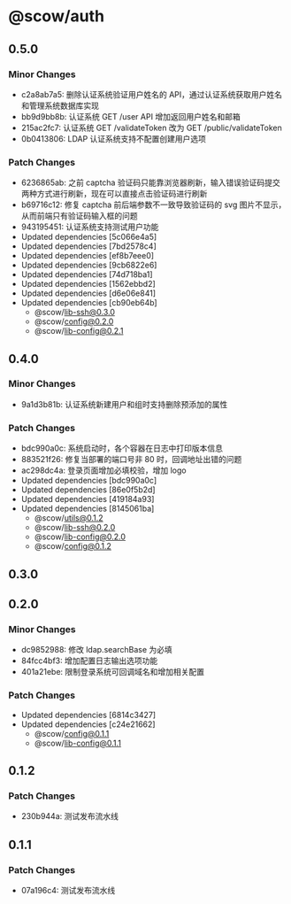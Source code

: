 # @scow/auth

## 0.5.0

### Minor Changes

- c2a8ab7a5: 删除认证系统验证用户姓名的 API，通过认证系统获取用户姓名和管理系统数据库实现
- bb9d9bb8b: 认证系统 GET /user API 增加返回用户姓名和邮箱
- 215ac2fc7: 认证系统 GET /validateToken 改为 GET /public/validateToken
- 0b0413806: LDAP 认证系统支持不配置创建用户选项

### Patch Changes

- 6236865ab: 之前 captcha 验证码只能靠浏览器刷新，输入错误验证码提交两种方式进行刷新，现在可以直接点击验证码进行刷新
- b69716c12: 修复 captcha 前后端参数不一致导致验证码的 svg 图片不显示，从而前端只有验证码输入框的问题
- 943195451: 认证系统支持测试用户功能
- Updated dependencies [5c066e4a5]
- Updated dependencies [7bd2578c4]
- Updated dependencies [ef8b7eee0]
- Updated dependencies [9cb6822e6]
- Updated dependencies [74d718ba1]
- Updated dependencies [1562ebbd2]
- Updated dependencies [d6e06e841]
- Updated dependencies [cb90eb64b]
  - @scow/lib-ssh@0.3.0
  - @scow/config@0.2.0
  - @scow/lib-config@0.2.1

## 0.4.0

### Minor Changes

- 9a1d3b81b: 认证系统新建用户和组时支持删除预添加的属性

### Patch Changes

- bdc990a0c: 系统启动时，各个容器在日志中打印版本信息
- 883521f26: 修复当部署的端口号非 80 时，回调地址出错的问题
- ac298dc4a: 登录页面增加必填校验，增加 logo
- Updated dependencies [bdc990a0c]
- Updated dependencies [86e0f5b2d]
- Updated dependencies [419184a93]
- Updated dependencies [8145061ba]
  - @scow/utils@0.1.2
  - @scow/lib-ssh@0.2.0
  - @scow/lib-config@0.2.0
  - @scow/config@0.1.2

## 0.3.0

## 0.2.0

### Minor Changes

- dc9852988: 修改 ldap.searchBase 为必填
- 84fcc4bf3: 增加配置日志输出选项功能
- 401a21ebe: 限制登录系统可回调域名和增加相关配置

### Patch Changes

- Updated dependencies [6814c3427]
- Updated dependencies [c24e21662]
  - @scow/config@0.1.1
  - @scow/lib-config@0.1.1

## 0.1.2

### Patch Changes

- 230b944a: 测试发布流水线

## 0.1.1

### Patch Changes

- 07a196c4: 测试发布流水线
